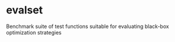 # evalset
Benchmark suite of test functions suitable for evaluating black-box optimization strategies
